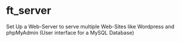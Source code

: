 # ft_server
Set Up a Web-Server to serve multiple Web-Sites like Wordpress and phpMyAdmin (User interface for a MySQL Database)
